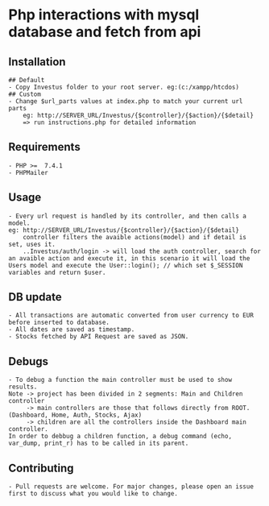 # Php interactions with mysql database and fetch from api

## Installation
    ## Default
    - Copy Investus folder to your root server. eg:(c:/xampp/htcdos)
    ## Custom
    - Change $url_parts values at index.php to match your current url parts
        eg: http://SERVER_URL/Investus/{$controller}/{$action}/{$detail}
        => run instructions.php for detailed information

## Requirements
    - PHP >=  7.4.1
    - PHPMailer

## Usage
    - Every url request is handled by its controller, and then calls a model.
    eg: http://SERVER_URL/Investus/{$controller}/{$action}/{$detail}
        controller filters the avaible actions(model) and if detail is set, uses it.
        ..Investus/auth/login -> will load the auth controller, search for an avaible action and execute it, in this scenario it will load the Users model and execute the User::login(); // which set $_SESSION variables and return $user.

## DB update
    - All transactions are automatic converted from user currency to EUR before inserted to database.
    - All dates are saved as timestamp.
    - Stocks fetched by API Request are saved as JSON.

## Debugs
    - To debug a function the main controller must be used to show results.
    Note -> project has been divided in 2 segments: Main and Children controller
         -> main controllers are those that follows directly from ROOT. (Dashboard, Home, Auth, Stocks, Ajax)
         -> children are all the controllers inside the Dashboard main controller.
    In order to debbug a children function, a debug command (echo, var_dump, print_r) has to be called in its parent.

## Contributing
    - Pull requests are welcome. For major changes, please open an issue first to discuss what you would like to change.
